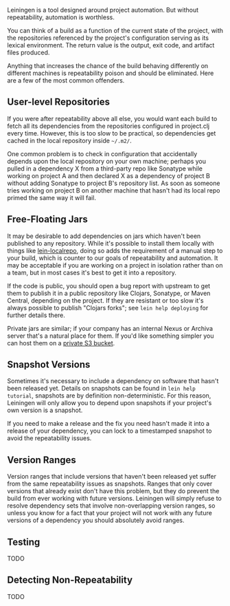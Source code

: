 Leiningen is a tool designed around project automation. But without
repeatability, automation is worthless.

You can think of a build as a function of the current state of the
project, with the repositories referenced by the project's
configuration serving as its lexical environment. The return value is
the output, exit code, and artifact files produced.

Anything that increases the chance of the build behaving differently
on different machines is repeatability poison and should be
eliminated. Here are a few of the most common offenders.

## User-level Repositories

If you were after repeatability above all else, you would want each
build to fetch all its dependencies from the repositories configured
in project.clj every time. However, this is too slow to be practical,
so dependencies get cached in the local repository inside `~/.m2/`.

One common problem is to check in configuration that accidentally
depends upon the local repository on your own machine; perhaps you
pulled in a dependency X from a third-party repo like Sonatype while
working on project A and then declared X as a dependency of project B
without adding Sonatype to project B's repository list. As soon as
someone tries working on project B on another machine that hasn't had
its local repo primed the same way it will fail.

## Free-Floating Jars

It may be desirable to add dependencies on jars which haven't been
published to any repository. While it's possible to install them
locally with things like
[lein-localrepo](https://github.com/kumarshantanu/lein-localrepo),
doing so adds the requirement of a manual step to your build, which is
counter to our goals of repeatability and automation. It may be
acceptable if you are working on a project in isolation rather than on
a team, but in most cases it's best to get it into a repository.

If the code is public, you should open a bug report with upstream to
get them to publish it in a public repository like Clojars, Sonatype,
or Maven Central, depending on the project. If they are resistant or
too slow it's always possible to publish "Clojars forks"; see `lein
help deploying` for further details there.

Private jars are similar; if your company has an internal Nexus or
Archiva server that's a natural place for them. If you'd like
something simpler you can host them on a
[private S3 bucket](https://github.com/technomancy/s3-wagon-private).

## Snapshot Versions

Sometimes it's necessary to include a dependency on software that
hasn't been released yet. Details on snapshots can be found in `lein
help tutorial`, snapshots are by definition non-deterministic.
For this reason, Leiningen will only allow you to depend upon
snapshots if your project's own version is a snapshot.

If you need to make a release and the fix you need hasn't made it into
a release of your dependency, you can lock to a timestamped snapshot
to avoid the repeatability issues.

## Version Ranges

Version ranges that include versions that haven't been released yet
suffer from the same repeatability issues as snapshots. Ranges that
only cover versions that already exist don't have this problem, but
they do prevent the build from ever working with future versions.
Leiningen will simply refuse to resolve dependency sets that involve
non-overlapping version ranges, so unless you know for a fact that
your project will not work with any future versions of a dependency
you should absolutely avoid ranges.

## Testing

TODO

## Detecting Non-Repeatability

TODO
